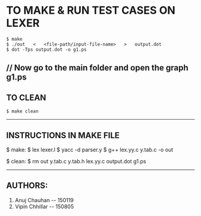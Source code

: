 
TO MAKE & RUN TEST CASES ON LEXER
=================================
    $ make
    $ ./out   <   <file-path/input-file-name>   >   output.dot
    $ dot -Tps output.dot -o g1.ps
// Now go to the main folder and open the graph g1.ps
----------------------
TO CLEAN
----------------------
    $ make clean


--------------------------
INSTRUCTIONS IN MAKE FILE
--------------------------
   $ make:
   $	lex lexer.l
   $	yacc -d parser.y
   $	g++ lex.yy.c y.tab.c -o out

   $ clean:
   $	rm out y.tab.c y.tab.h lex.yy.c output.dot g1.ps


---------
AUTHORS:
---------
1) Anuj Chauhan -- 150119
2) Vipin Chhillar -- 150805

